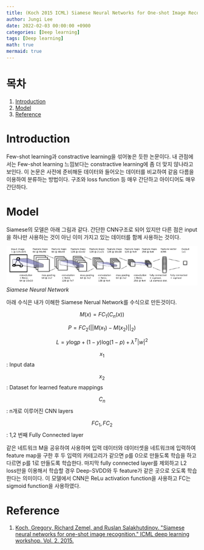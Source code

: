 ```yaml
---
title: (Koch 2015 ICML) Siamese Neural Networks for One-shot Image Recognition
author: Jungi Lee
date: 2022-02-03 00:00:00 +0900
categories: [Deep learning]
tags: [Deep learning]
math: true
mermaid: true
---
```

# 목차 
1. [Introduction](#introduction)  
1. [Model](#model)
1. [Reference](#reference)  

# Introduction

Few-shot learning과 constractive learning을 섞어놓은 듯한 논문이다. 내 관점에서는 Few-shot learning 느낌보다는 constractive learning에 좀 더 맞지 않나라고 보인다. 이 논문은 사전에 준비해둔 데이터와 들어오는 데이터를 비교하여 같음 다름을 이용하여 분류하는 방법이다. 구조와 loss function 등 매우 간단하고 아이디어도 매우 간단하다.  

# Model
Siamese의 모델은 아래 그림과 같다. 간단한 CNN구조로 되어 있지만 다른 점은 input을 하나만 사용하는 것이 아닌 이미 가지고 있는 데이터를 함께 사용하는 것이다. 

![archi][archi]
_Siamese Neural Network_

아래 수식은 내가 이해한 Siamese Nerual Network를 수식으로 만든것이다.

$$M(x) = FC_1(C_n(x))$$

$$P = FC_2(||M(x_1) - M(x_2)||_2)$$

$$L = y \text{log}p + (1-y) \text{log}(1-p) + \lambda^T |w|^2$$

$$x_1$$: Input data

$$x_2$$: Dataset for learned feature mappings

$$C_n$$: n개로 이루어진 CNN layers

$$FC_1, FC_2$$: 1,2 번째 Fully Connected layer

같은 네트워크 M을 공유하여 사용하며 입력 데이터와 데이터셋을 네트워크에 입력하여 feature map을 구한 후 두 입력의 카테고리가 같으면 p를 0으로 만들도록 학습을 하고 다르면 p를 1로 만들도록 학습한다. 마지막 fully connected layer를 제외하고 L2 loss만을 이용해서 학습할 경우 Deep-SVDD와 두 feature가 같은 곳으로 오도록 학습한다는 의미이다. 이 모델에서 CNN은 ReLu activation function을 사용하고 FC는 sigmoid function을 사용하였다.



# Reference
1. [Koch, Gregory, Richard Zemel, and Ruslan Salakhutdinov. "Siamese neural networks for one-shot image recognition." ICML deep learning workshop. Vol. 2. 2015.][paper]

[paper]: https://www.cs.cmu.edu/~rsalakhu/papers/oneshot1.pdf

[archi]: /assets/img/DNN/Siamese/archi.png

